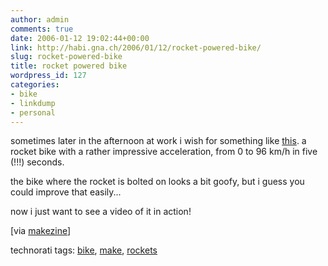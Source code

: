 ```yaml
---
author: admin
comments: true
date: 2006-01-12 19:02:44+00:00
link: http://habi.gna.ch/2006/01/12/rocket-powered-bike/
slug: rocket-powered-bike
title: rocket powered bike
wordpress_id: 127
categories:
- bike
- linkdump
- personal
---
```



sometimes later in the afternoon at work i wish for something like [this](http://www.popsci.com/popsci/how20/f5dec714c2648010vgnvcm1000004eecbccdrcrd.html). a rocket bike with a rather impressive acceleration, from 0 to 96 km/h in five (!!!) seconds.
  
the bike where the rocket is bolted on looks a bit goofy, but i guess you could improve that easily...
  
now i just want to see a video of it in action!



[via [makezine](http://www.makezine.com/blog/archive/2006/01/a_real_rocket_bike.html)]





technorati tags: [bike](http://www.technorati.com/tag/bike), [make](http://www.technorati.com/tag/make), [rockets](http://www.technorati.com/tag/rockets)
